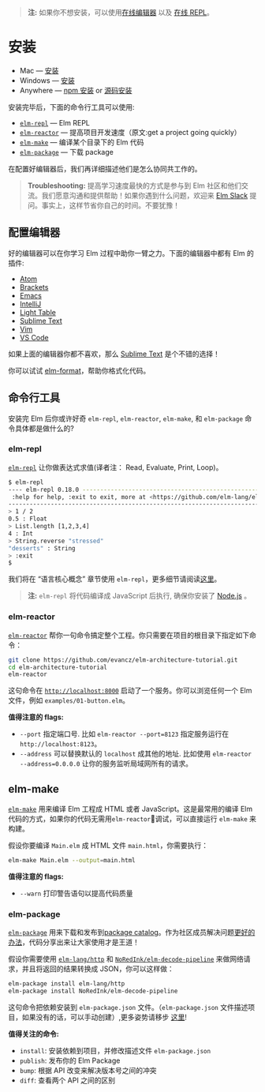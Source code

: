 > **注:** 如果你不想安装，可以使用[在线编辑器](http://elm-lang.org/try) 以及 [在线 REPL](http://elmrepl.cuberoot.in/)。


# 安装

  * Mac &mdash; [安装][mac]
  * Windows &mdash; [安装][win]
  * Anywhere &mdash; [npm 安装][npm] or [源码安装][build]

[mac]: https://44a95588fe4cc47efd96-ec3c2a753a12d2be9f23ba16873acc23.ssl.cf2.rackcdn.com/Elm-Platform-0.18.pkg
[win]: https://44a95588fe4cc47efd96-ec3c2a753a12d2be9f23ba16873acc23.ssl.cf2.rackcdn.com/Elm-Platform-0.18.exe
[npm]: https://www.npmjs.com/package/elm
[build]: https://github.com/elm-lang/elm-platform

安装完毕后，下面的命令行工具可以使用:

- [`elm-repl`](#elm-repl) &mdash; Elm REPL
- [`elm-reactor`](#elm-reactor) &mdash; 提高项目开发速度（原文:get a project going quickly）
- [`elm-make`](#elm-make) &mdash; 编译某个目录下的 Elm 代码
- [`elm-package`](#elm-package) &mdash; 下载 package

在配置好编辑器后，我们再详细描述他们是怎么协同共工作的。


> **Troubleshooting:** 提高学习速度最快的方式是参与到 Elm 社区和他们交流。我们愿意沟通和提供帮助！如果你遇到什么问题，欢迎来 [Elm Slack](http://elmlang.herokuapp.com/) 提问。事实上，这样节省你自己的时间。不要犹豫！


## 配置编辑器

好的编辑器可以在你学习 Elm 过程中助你一臂之力。下面的编辑器中都有 Elm  的插件:

  * [Atom](https://atom.io/packages/language-elm)
  * [Brackets](https://github.com/lepinay/elm-brackets)
  * [Emacs](https://github.com/jcollard/elm-mode)
  * [IntelliJ](https://github.com/durkiewicz/elm-plugin)
  * [Light Table](https://github.com/rundis/elm-light)
  * [Sublime Text](https://packagecontrol.io/packages/Elm%20Language%20Support)
  * [Vim](https://github.com/ElmCast/elm-vim)
  * [VS Code](https://github.com/sbrink/vscode-elm)


如果上面的编辑器你都不喜欢，那么 [Sublime Text](https://www.sublimetext.com/)  是个不错的选择！

你可以试试 [elm-format][]，帮助你格式化代码。

[elm-format]: https://github.com/avh4/elm-format


## 命令行工具

安装完 Elm 后你或许好奇 `elm-repl`, `elm-reactor`, `elm-make`, 和 `elm-package` 命令具体都是做什么的?

### elm-repl

[`elm-repl`](https://github.com/elm-lang/elm-repl) 让你做表达式求值(译者注： Read, Evaluate, Print, Loop)。

```bash
$ elm-repl
---- elm-repl 0.18.0 -----------------------------------------------------------
 :help for help, :exit to exit, more at <https://github.com/elm-lang/elm-repl>
--------------------------------------------------------------------------------
> 1 / 2
0.5 : Float
> List.length [1,2,3,4]
4 : Int
> String.reverse "stressed"
"desserts" : String
> :exit
$
```

我们将在 &ldquo;语言核心概念&rdquo; 章节使用 `elm-repl`，更多细节请阅读[这里](https://github.com/elm-lang/elm-repl/blob/master/README.md)。


> **注:** `elm-repl` 将代码编译成 JavaScript 后执行, 确保你安装了 [Node.js](http://nodejs.org/) 。


### elm-reactor

[`elm-reactor`](https://github.com/elm-lang/elm-reactor) 帮你一句命令搞定整个工程。你只需要在项目的根目录下指定如下命令：

```bash
git clone https://github.com/evancz/elm-architecture-tutorial.git
cd elm-architecture-tutorial
elm-reactor
```

这句命令在 [`http://localhost:8000`](http://localhost:8000) 启动了一个服务。你可以浏览任何一个 Elm 文件，例如 `examples/01-button.elm`。

**值得注意的 flags:**

- `--port` 指定端口号. 比如
  `elm-reactor --port=8123` 指定服务运行在 `http://localhost:8123`。
- `--address` 可以替换默认的 `localhost` 成其他的地址. 比如使用 `elm-reactor --address=0.0.0.0` 让你的服务监听局域网所有的请求。


## elm-make

[`elm-make`](https://github.com/elm-lang/elm-make) 用来编译 Elm  工程成 HTML 或者 JavaScript。这是最常用的编译 Elm 代码的方式，如果你的代码无需用`elm-reactor`调试，可以直接运行 `elm-make` 来构建。


假设你要编译 `Main.elm` 成 HTML 文件 `main.html`，你需要执行：
```bash
elm-make Main.elm --output=main.html
```

**值得注意的 flags:**

- `--warn` 打印警告语句以提高代码质量


### elm-package

[`elm-package`](https://github.com/elm-lang/elm-package) 用来下载和发布到[package catalog](http://package.elm-lang.org/)。作为社区成员解决问题[更好的办法](http://package.elm-lang.org/help/design-guidelines)，代码分享出来让大家使用才是王道！


假设你需要使用 [`elm-lang/http`][http] 和 [`NoRedInk/elm-decode-pipeline`][pipe] 来做网络请求，并且将返回的结果转换成 JSON，你可以这样做：

[http]: http://package.elm-lang.org/packages/elm-lang/http/latest
[pipe]: http://package.elm-lang.org/packages/NoRedInk/elm-decode-pipeline/latest

```bash
elm-package install elm-lang/http
elm-package install NoRedInk/elm-decode-pipeline
```

这句命令把依赖安装到 `elm-package.json` 文件。（`elm-package.json` 文件描述项目，如果没有的话，可以手动创建）,更多姿势请移步 [这里](https://github.com/elm-lang/elm-package)!


**值得关注的命令:**

- `install`: 安装依赖到项目，并修改描述文件 `elm-package.json`
- `publish`: 发布你的 Elm Package
- `bump`: 根据 API 改变来解决版本号之间的冲突
- `diff`: 查看两个 API 之间的区别
